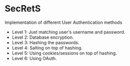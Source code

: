 # SecRetS
Implementation of different User Authentication methods 

* Level 1: Just matching user's username and password.
* Level 2: Database encryption.
* Level 3: Hashing the passwords.
* Level 4: Salting on top of hashing.
* Level 5: Using cookies/sessions on top of hashing.
* Level 6: Using OAuth.
